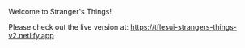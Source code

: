 Welcome to Stranger's Things!

Please check out the live version at:
 https://tflesui-strangers-things-v2.netlify.app
